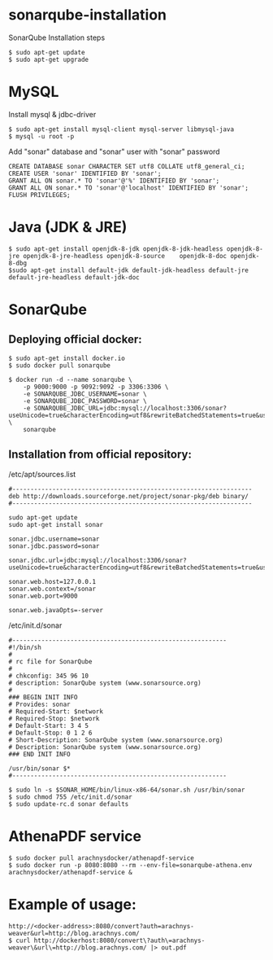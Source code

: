 # sonarqube-installation
SonarQube Installation steps

    $ sudo apt-get update
    $ sudo apt-get upgrade

# MySQL
Install mysql & jdbc-driver

    $ sudo apt-get install mysql-client mysql-server libmysql-java
    $ mysql -u root -p

Add "sonar" database and "sonar" user with "sonar" password

    CREATE DATABASE sonar CHARACTER SET utf8 COLLATE utf8_general_ci;
    CREATE USER 'sonar' IDENTIFIED BY 'sonar';
    GRANT ALL ON sonar.* TO 'sonar'@'%' IDENTIFIED BY 'sonar';
    GRANT ALL ON sonar.* TO 'sonar'@'localhost' IDENTIFIED BY 'sonar';
    FLUSH PRIVILEGES;

# Java (JDK & JRE)

    $ sudo apt-get install openjdk-8-jdk openjdk-8-jdk-headless openjdk-8-jre openjdk-8-jre-headless openjdk-8-source    openjdk-8-doc openjdk-8-dbg
    $sudo apt-get install default-jdk default-jdk-headless default-jre default-jre-headless default-jdk-doc

# SonarQube

## Deploying official docker:

    $ sudo apt-get install docker.io
    $ sudo docker pull sonarqube

    $ docker run -d --name sonarqube \
        -p 9000:9000 -p 9092:9092 -p 3306:3306 \
        -e SONARQUBE_JDBC_USERNAME=sonar \
        -e SONARQUBE_JDBC_PASSWORD=sonar \
        -e SONARQUBE_JDBC_URL=jdbc:mysql://localhost:3306/sonar?useUnicode=true&characterEncoding=utf8&rewriteBatchedStatements=true&useConfigs=maxPerformance \
        sonarqube

## Installation from official repository:
/etc/apt/sources.list

    #------------------------------------------------------------------
    deb http://downloads.sourceforge.net/project/sonar-pkg/deb binary/
    #------------------------------------------------------------------

    sudo apt-get update
    sudo apt-get install sonar

    sonar.jdbc.username=sonar
    sonar.jdbc.password=sonar

    sonar.jdbc.url=jdbc:mysql://localhost:3306/sonar?useUnicode=true&characterEncoding=utf8&rewriteBatchedStatements=true&useConfigs=maxPerformance

    sonar.web.host=127.0.0.1
    sonar.web.context=/sonar
    sonar.web.port=9000

    sonar.web.javaOpts=-server

/etc/init.d/sonar

    #-----------------------------------------------------------
    #!/bin/sh
    #
    # rc file for SonarQube
    #
    # chkconfig: 345 96 10
    # description: SonarQube system (www.sonarsource.org)
    #
    ### BEGIN INIT INFO
    # Provides: sonar
    # Required-Start: $network
    # Required-Stop: $network
    # Default-Start: 3 4 5
    # Default-Stop: 0 1 2 6
    # Short-Description: SonarQube system (www.sonarsource.org)
    # Description: SonarQube system (www.sonarsource.org)
    ### END INIT INFO
 
    /usr/bin/sonar $*
    #-----------------------------------------------------------

    $ sudo ln -s $SONAR_HOME/bin/linux-x86-64/sonar.sh /usr/bin/sonar
    $ sudo chmod 755 /etc/init.d/sonar
    $ sudo update-rc.d sonar defaults

# AthenaPDF service
    $ sudo docker pull arachnysdocker/athenapdf-service
    $ sudo docker run -p 8080:8080 --rm --env-file=sonarqube-athena.env arachnysdocker/athenapdf-service &

# Example of usage:
    http://<docker-address>:8080/convert?auth=arachnys-weaver&url=http://blog.arachnys.com/
    $ curl http://dockerhost:8080/convert\?auth\=arachnys-weaver\&url\=http://blog.arachnys.com/ |> out.pdf
